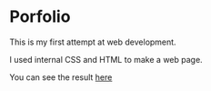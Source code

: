 # Porfolio
This is my first attempt at web development.

I used internal CSS and HTML to make a web page.

You can see the result [here](http://htmlpreview.github.io/?https://github.com/k3x9/Porfolio/blob/main/home.html)
